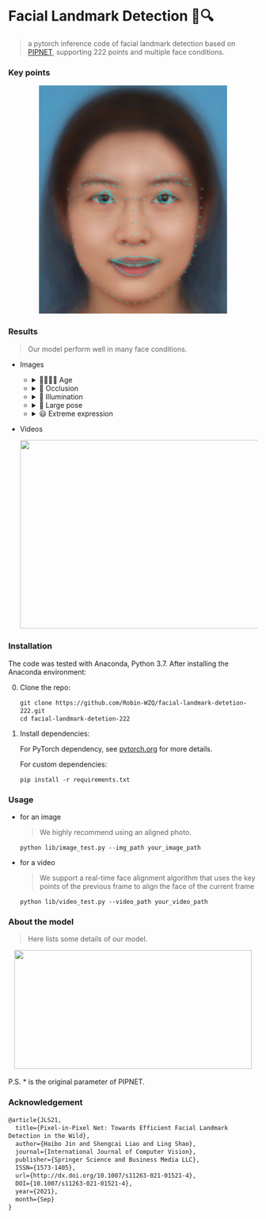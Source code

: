 # Facial Landmark Detection 👀🔍
> a pytorch inference code of facial landmark detection based on [PIPNET](https://github.com/jhb86253817/PIPNet), supporting 222 points and multiple face conditions.

### Key points
<div align=center>
<img src=pictures/test_meanface.jpg width="380" height="460"/>
</div>

### Results
> Our model perform well in many face conditions.

- Images
    - <details><summary> 👨‍👩‍👧‍👦 Age </summary><p><div align="center">
        <div align=center>
        <img src=pictures/2.png width="380" height="380"/>
        </div>
    
    - <details><summary> 🥸 Occlusion </summary><p><div align="center">
        <div align=center>
        <img src=pictures/1.png width="380" height="380"/>
        </div>  
    
    - <details><summary> 🔆 Illumination </summary><p><div align="center">
        <div align=center>
        <img src=pictures/3.png width="380" height="380"/>
        </div>  
  
    - <details><summary> 🔭 Large pose </summary><p><div align="center">
        <div align=center>
        <img src=pictures/4.png width="380" height="380"/>
        </div>  
    
    - <details><summary> 😃 Extreme expression </summary><p><div align="center">
        <div align=center>
        <img src=pictures/6.png width="570" height="380"/>
        </div>  

- Videos
    
    <div align=center>
    <img src=pictures/video1.gif width="570" height="380"/>
    </div>  

### Installation
The code was tested with Anaconda, Python 3.7. After installing the Anaconda environment:

0. Clone the repo:
    ```Shell
    git clone https://github.com/Robin-WZQ/facial-landmark-detetion-222.git
    cd facial-landmark-detetion-222
    ```

1. Install dependencies:

    For PyTorch dependency, see [pytorch.org](https://pytorch.org/) for more details.

    For custom dependencies:
    ```Shell
    pip install -r requirements.txt
    ```
### Usage
- for an image
    > We highly recommend using an aligned photo.
    ```
    python lib/image_test.py --img_path your_image_path
    ```

- for a video
    > We support a real-time face alignment algorithm that uses the key points of the previous frame to align the face of the current frame
    ```
    python lib/video_test.py --video_path your_video_path
    ```

### About the model
> Here lists some details of our model.
  
<div align=center>
<img src=https://github.com/Robin-WZQ/facial-landmark-detection-222/assets/60317828/906ba3f7-fcbb-4e96-80c0-c8c59f25dbab width="480" height="240"/>
</div>  
    
   P.S. * is the original parameter of PIPNET.

### Acknowledgement
```
@article{JLS21,
  title={Pixel-in-Pixel Net: Towards Efficient Facial Landmark Detection in the Wild},
  author={Haibo Jin and Shengcai Liao and Ling Shao},
  journal={International Journal of Computer Vision},
  publisher={Springer Science and Business Media LLC},
  ISSN={1573-1405},
  url={http://dx.doi.org/10.1007/s11263-021-01521-4},
  DOI={10.1007/s11263-021-01521-4},
  year={2021},
  month={Sep}
}
```
